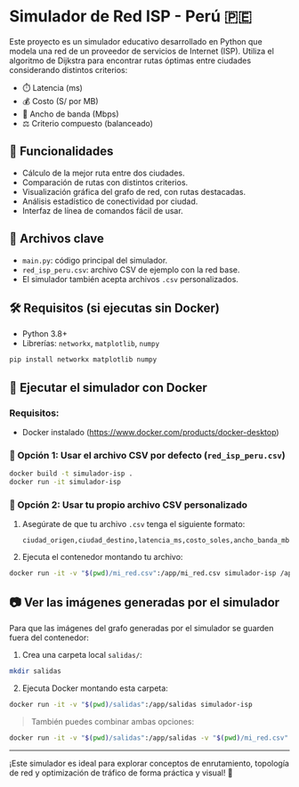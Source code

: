 # Simulador de Red ISP - Perú 🇵🇪

Este proyecto es un simulador educativo desarrollado en Python que modela una red de un proveedor de servicios de Internet (ISP). Utiliza el algoritmo de Dijkstra para encontrar rutas óptimas entre ciudades considerando distintos criterios:

- ⏱️ Latencia (ms)
- 💰 Costo (S/ por MB)
- 📶 Ancho de banda (Mbps)
- ⚖️ Criterio compuesto (balanceado)

## 🎯 Funcionalidades

- Cálculo de la mejor ruta entre dos ciudades.
- Comparación de rutas con distintos criterios.
- Visualización gráfica del grafo de red, con rutas destacadas.
- Análisis estadístico de conectividad por ciudad.
- Interfaz de línea de comandos fácil de usar.

## 📂 Archivos clave

- `main.py`: código principal del simulador.
- `red_isp_peru.csv`: archivo CSV de ejemplo con la red base.
- El simulador también acepta archivos `.csv` personalizados.

## 🛠 Requisitos (si ejecutas sin Docker)

- Python 3.8+
- Librerías: `networkx`, `matplotlib`, `numpy`

```bash
pip install networkx matplotlib numpy
```

## 🚢 Ejecutar el simulador con Docker

### Requisitos:
- Docker instalado (https://www.docker.com/products/docker-desktop)

### 🔁 Opción 1: Usar el archivo CSV por defecto (`red_isp_peru.csv`)

```bash
docker build -t simulador-isp .
docker run -it simulador-isp
```

### 🧩 Opción 2: Usar tu propio archivo CSV personalizado

1. Asegúrate de que tu archivo `.csv` tenga el siguiente formato:
   ```
   ciudad_origen,ciudad_destino,latencia_ms,costo_soles,ancho_banda_mbps
   ```

2. Ejecuta el contenedor montando tu archivo:

```bash
docker run -it -v "$(pwd)/mi_red.csv":/app/mi_red.csv simulador-isp /app/mi_red.csv
```

## 📷 Ver las imágenes generadas por el simulador

Para que las imágenes del grafo generadas por el simulador se guarden fuera del contenedor:

1. Crea una carpeta local `salidas/`:

```bash
mkdir salidas
```

2. Ejecuta Docker montando esta carpeta:

```bash
docker run -it -v "$(pwd)/salidas":/app/salidas simulador-isp
```

> También puedes combinar ambas opciones:
```bash
docker run -it -v "$(pwd)/salidas":/app/salidas -v "$(pwd)/mi_red.csv":/app/mi_red.csv simulador-isp /app/mi_red.csv
```

---

¡Este simulador es ideal para explorar conceptos de enrutamiento, topología de red y optimización de tráfico de forma práctica y visual! 🚀
